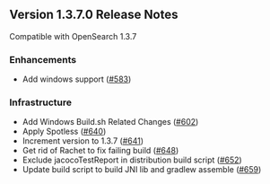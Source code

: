 ## Version 1.3.7.0 Release Notes

Compatible with OpenSearch 1.3.7

### Enhancements

* Add windows support ([#583](https://github.com/opensearch-project/k-NN/pull/583))


### Infrastructure

* Add Windows Build.sh Related Changes ([#602](https://github.com/opensearch-project/k-NN/pull/602))
* Apply Spotless ([#640](https://github.com/opensearch-project/k-NN/pull/640))
* Increment version to 1.3.7 ([#641](https://github.com/opensearch-project/k-NN/pull/641))
* Get rid of Rachet to fix failing build ([#648](https://github.com/opensearch-project/k-NN/pull/648))
* Exclude jacocoTestReport in distribution build script ([#652](https://github.com/opensearch-project/k-NN/pull/652))
* Update build script to build JNI lib and gradlew assemble ([#659](https://github.com/opensearch-project/k-NN/pull/659))
